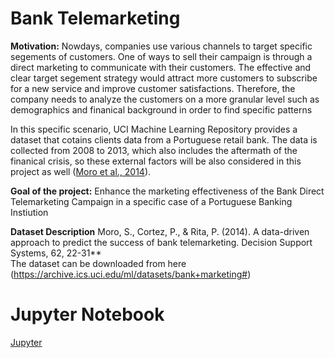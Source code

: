 # Bank Telemarketing

**Motivation:** Nowdays, companies use various channels to target specific segements of customers. One of ways to sell their campaign is through a direct marketing to communicate with their customers. The effective and clear target segement strategy would attract more customers to subscribe for a new service and improve customer satisfactions. Therefore, the company needs to analyze the customers on a more granular level such as demographics and finanical background in order to find specific patterns 

In this specific scenario, UCI Machine Learning Repository provides a dataset that cotains clients data from a Portuguese retail bank. The data is collected from 2008 to 2013, which also includes the aftermath of the finanical crisis, so these external factors will be also considered in this project as well
([Moro et al., 2014](https://www.sciencedirect.com/science/article/pii/S016792361400061X#:~:text=We%20propose%20a%20data%20mining,selling%20bank%20long%2Dterm%20deposits.&text=Such%20knowledge%20extraction%20confirmed%20the,valuable%20for%20telemarketing%20campaign%20managers)).

**Goal of the project:** Enhance the marketing effectiveness of the Bank Direct Telemarketing Campaign in a specific case of a Portuguese Banking Instiution

**Dataset Description** Moro, S., Cortez, P., & Rita, P. (2014). A data-driven approach to predict the success of bank telemarketing. Decision Support Systems, 62, 22-31**<br>
The dataset can be downloaded from here (https://archive.ics.uci.edu/ml/datasets/bank+marketing#)

# Jupyter Notebook
[Jupyter](bank_telemarketing.ipynb)



